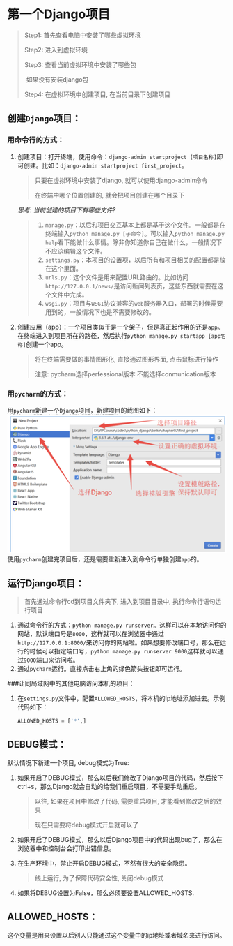 # 第一个Django项目

> Step1:	首先查看电脑中安装了哪些虚拟环境
>
> Step2:	进入到虚拟环境
>
> Step3:	查看当前虚拟环境中安装了哪些包
>
> ​			如果没有安装django包
>
> Step4:	在虚拟环境中创建项目, 在当前目录下创建项目

## 创建`Django`项目：

### 用命令行的方式：

1. 创建项目：打开终端，使用命令：`django-admin startproject [项目名称]`即可创建。比如：`django-admin startproject first_project`。

   > 只要在虚拟环境中安装了django, 就可以使用django-admin命令
   >
   > 在终端中哪个位置创建的, 就会把项目创建在哪个目录下

   *思考: 当前创建的项目下有哪些文件?*

   > 
   >
   > 1. `manage.py`：以后和项目交互基本上都是基于这个文件。一般都是在终端输入`python manage.py [子命令]`。可以输入`python manage.py help`看下能做什么事情。除非你知道你自己在做什么，一般情况下不应该编辑这个文件。
   > 2. `settings.py`：本项目的设置项，以后所有和项目相关的配置都是放在这个里面。
   > 3. `urls.py`：这个文件是用来配置URL路由的。比如访问`http://127.0.0.1/news/`是访问新闻列表页，这些东西就需要在这个文件中完成。
   > 4. `wsgi.py`：项目与`WSGI`协议兼容的`web`服务器入口，部署的时候需要用到的，一般情况下也是不需要修改的。

   

2. 创建应用（app）：一个项目类似于是一个架子，但是真正起作用的还是`app`。在终端进入到项目所在的路径，然后执行`python manage.py startapp [app名称]`创建一个app。

   > 将在终端需要做的事情图形化, 直接通过图形界面, 点击鼠标进行操作 
   >
   > 注意: pycharm选择perfessional版本 不能选择conmunication版本

### 用`pycharm`的方式：

用`pycharm`新建一个`Django`项目，新建项目的截图如下：
![img](images/3-1.png)
使用`pycharm`创建完项目后，还是需要重新进入到命令行单独创建`app`的。

## 运行Django项目：

> 首先通过命令行cd到项目文件夹下, 进入到项目目录中, 执行命令行语句运行项目

1. 通过命令行的方式：`python manage.py runserver`。这样可以在本地访问你的网站，默认端口号是`8000`，这样就可以在浏览器中通过`http://127.0.0.1:8000/`来访问你的网站啦。如果想要修改端口号，那么在运行的时候可以指定端口号，`python manage.py runserver 9000`这样就可以通过`9000`端口来访问啦。
2. 通过`pycharm`运行。直接点击右上角的绿色箭头按钮即可运行。

###让同局域网中的其他电脑访问本机的项目：

1. 在`settings.py`文件中，配置`ALLOWED_HOSTS`，将本机的ip地址添加进去。示例代码如下：

   ```python
   ALLOWED_HOSTS = ['*',]
   ```

## DEBUG模式：

默认情况下新建一个项目, debug模式为True:

1. 如果开启了DEBUG模式，那么以后我们修改了Django项目的代码，然后按下ctrl+s，那么Django就会自动的给我们重启项目，不需要手动重启。

   > 以往, 如果在项目中修改了代码, 需要重启项目, 才能看到修改之后的效果
   >
   > 现在只需要将debug模式开启就可以了

2. 如果开启了DEBUG模式，那么以后Django项目中的代码出现bug了，那么在浏览器中和控制台会打印出错信息。

3. 在生产环境中，禁止开启DEBUG模式，不然有很大的安全隐患。

   > 线上运行, 为了保障代码安全性, 关闭debug模式

4. 如果将DEBUG设置为False，那么必须要设置ALLOWED_HOSTS.

## ALLOWED_HOSTS：

这个变量是用来设置以后别人只能通过这个变量中的ip地址或者域名来进行访问。
